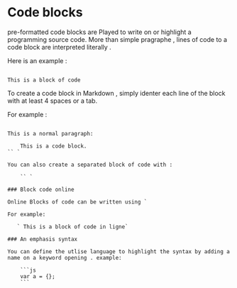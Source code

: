 # Code blocks


pre-formatted code blocks are Played to write on or highlight a programming source code. More than simple pragraphe , lines of code to a code block are interpreted literally .

Here is an example :

```

This is a block of code 
```


To create a code block in Markdown , simply identer each line of the block with at least 4 spaces or a tab.

For example :

```

This is a normal paragraph:

    This is a code block.
`` `

You can also create a separated block of code with :

    `` `

### Block code online

Online Blocks of code can be written using `

For example:

   ` This is a block of code in ligne`

### An emphasis syntax

You can define the utlise language to highlight the syntax by adding a name on a keyword opening . example:

    ```js
    var a = {};
    ```

    